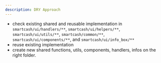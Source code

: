 ```yaml
---
description: DRY Approach
---
```


- check existing shared and reusable implementation in `smartcash/ui/handlers/**`, `smartcash/ui/helpers/**`, `smartcash/ui/utils/**`, `smartcash/common/**`, `smartcash/ui/components/**`, and `smartcash/ui/info_box/**`
- reuse existing implementation
- create new shared functions, utils, components, handlers, infos on the right folder.